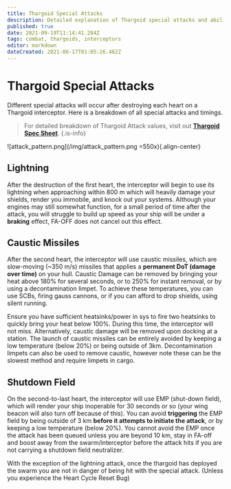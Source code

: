 ```yaml
---
title: Thargoid Special Attacks
description: Detailed explanation of Thargoid special attacks and abilities
published: true
date: 2021-09-19T11:14:41.284Z
tags: combat, thargoids, interceptors
editor: markdown
dateCreated: 2021-06-17T01:05:26.462Z
---
```


# Thargoid Special Attacks
Different special attacks will occur after destroying each heart on a Thargoid interceptor. Here is a breakdown of all special attacks and timings.

> For detailed breakdown of Thargoid Attack values, visit out [**Thargoid Spec Sheet**](/en/thargoid-specs).
{.is-info}

![attack_pattern.png](/img/attack_pattern.png =550x){.align-center}

## Lightning
After the destruction of the first heart, the interceptor will begin to use its lightning when approaching within 800 m which will heavily damage your shields, render you immobile, and knock out your systems. Although your engines may still somewhat function, for a small period of time after the attack, you will struggle to build up speed as your ship will be under a **braking** effect, FA-OFF does not cancel out this effect.

## Caustic Missiles
After the second heart, the interceptor will use caustic missiles, which are slow-moving (~350 m/s) missiles that applies a **permanent DoT (damage over time)** on your hull. Caustic Damage can be removed by bringing your heat above 180% for several seconds, or to 250% for instant removal, or by using a decontamination limpet. To achieve these temperatures, you can use SCBs, firing gauss cannons, or if you can afford to drop shields, using silent running. 

Ensure you have sufficient heatsinks/power in sys to fire two heatsinks to quickly bring your heat below 100%. During this time, the interceptor will not miss. Alternatively, caustic damage will be removed upon docking at a station. The launch of caustic missiles can be entirely avoided by keeping a low temperature (below 20%) or being outside of 3km. Decontamination limpets can also be used to remove caustic, however note these can be the slowest method and require limpets in cargo.

## Shutdown Field
On the second-to-last heart, the interceptor will use EMP (shut-down field), which will render your ship inoperable for 30 seconds or so (your wing beacon will also turn off because of this). You can avoid **triggering** the EMP field by being outside of 3 km **before it attempts to initiate the attack**, or by keeping a low temperature (below 20%). You cannot avoid the EMP once the attack has been queued unless you are beyond 10 km, stay in FA-off and boost away from the swarm/interceptor before the attack hits if you are not carrying a shutdown field neutralizer.

With the exception of the lightning attack, once the thargoid has deployed the swarm you are not in danger of being hit with the special attack. (Unless you experience the Heart Cycle Reset Bug)